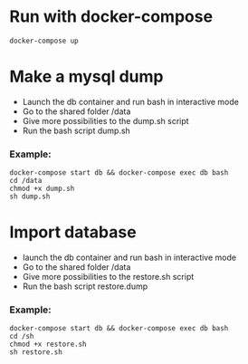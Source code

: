 # Run with docker-compose
```
docker-compose up
```
# Make a mysql dump
- Launch the db container and run bash in interactive mode
- Go to the shared folder /data
- Give more possibilities to the dump.sh script
- Run the bash script dump.sh
### Example:
```
docker-compose start db && docker-compose exec db bash
cd /data
chmod +x dump.sh
sh dump.sh
```

# Import database
- launch the db container and run bash in interactive mode
- Go to the shared folder /data
- Give more possibilities to the restore.sh script
- Run the bash script restore.dump
### Example:
```
docker-compose start db && docker-compose exec db bash
cd /sh
chmod +x restore.sh
sh restore.sh
```

